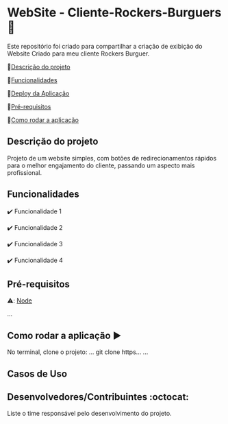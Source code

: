 # WebSite - Cliente-Rockers-Burguers 🍔
Este repositório foi criado para compartilhar a criação de exibição do Website Criado para meu cliente Rockers Burguer.

🔹[Descrição do projeto](#descrição-do-projeto)

🔹[Funcionalidades](#funcionalidades)

🔹[Deploy da Aplicação](#deploy-da-aplicação-dash)

🔹[Pré-requisitos](#pré-requisitos)

🔹[Como rodar a aplicação](#como-rodar-a-aplicação-arrow_forward)

## Descrição do projeto

<p aligh="justify">
  Projeto de um website simples, com botões de redirecionamentos rápidos para o melhor engajamento do cliente, passando um aspecto mais profissional.
</p>

## Funcionalidades

✔️ Funcionalidade 1

✔️ Funcionalidade 2

✔️ Funcionalidade 3

✔️ Funcionalidade 4

## Pré-requisitos

⚠️: [Node](https://nodejs.org/en/download/)

...

## Como rodar a aplicação ▶️

No terminal, clone o projeto:
...
git clone https...
...
## Casos de Uso


## Desenvolvedores/Contribuintes :octocat:

Liste o time responsável pelo desenvolvimento do projeto.
